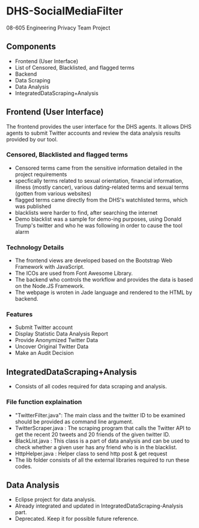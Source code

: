 # DHS-SocialMediaFilter

08-605 Engineering Privacy Team Project

## Components

- Frontend (User Interface)
- List of Censored, Blacklisted, and flagged terms
- Backend
- Data Scraping
- Data Analysis
- IntegratedDataScraping+Analysis

## Frontend (User Interface)

The frontend provides the user interface for the DHS agents. It allows DHS agents to submit Twitter accounts and review the data analysis results provided by our tool.

### Censored, Blacklisted and flagged terms 
 - Censored terms came from the sensitive information detailed in the project requirements
  - specfically terms related to sexual orientation, financial information, illness (mostly cancer), various dating-related terms and sexual terms (gotten from various websites)
 - flagged terms came directly from the DHS's watchlisted terms, which was published 
 - blacklists were harder to find, after searching the internet
 - Demo blacklist was a sample for demo-ing purposes, using Donald Trump's twitter and who he was following in order to cause the tool alarm 

### Technology Details

- The frontend views are developed based on the Bootstrap Web Framework with JavaScript. 
- The ICOs are used from Font Awesome Library. 
- The backend who controls the workflow and provides the data is based on the Node.JS Framework. 
- The webpage is wroten in Jade language and rendered to the HTML by backend.

### Features

- Submit Twitter account
- Display Statistic Data Analysis Report
- Provide Anonymized Twitter Data
- Uncover Original Twitter Data
- Make an Audit Decision

## IntegratedDataScraping+Analysis
- Consists of all codes required for data scraping and analysis. 

### File function explaination
- "TwitterFilter.java": The main class and the twitter ID to be examined should be provided as command line argument.
- TwitterScraper.java : The scraping program that calls the Twitter API to get the recent 20 tweets and 20 friends of the given twitter ID.
- BlackList.java : This class is a part of data analysis and can be used to check whether a given user has any friend who is in the blacklist.
- HttpHelper.java : Helper class to send http post & get request
- The lib folder consists of all the external libraries required to run these codes.

## Data Analysis
- Eclipse project for data analysis.
- Already integrated and updated in IntegratedDataScraping-Analysis part.
- Deprecated. Keep it for possible future reference.
